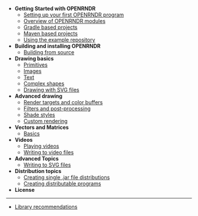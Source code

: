 <!-- docs/_sidebar.md -->

- **Getting Started with OPENRNDR**
    - [Setting up your first OPENRNDR program](/Tutorial_Start)
    - [Overview of OPENRNDR modules](/Topic_Modules)
    - [Gradle based projects](/Topic_GradleBasedProjects)
    - [Maven based projects](/Topic_MavenBasedProjects)
    - [Using the example repository](/Topic_ExampleRepository)
- **Building and installing OPENRNDR**
    - [Building from source](/Topic_BuildingFromSource.md)
- **Drawing basics**
    - [Primitives](/Tutorial_DrawingPrimitives.md)
    - [Images](/Tutorial_DrawingImages.md)
    - [Text](/Tutorial_DrawingText.md)
    - [Complex shapes](/Tutorial_DrawingComplexShapes.md)
    - [Drawing with SVG files](/Topic_DrawingSVGFiles.md)
- **Advanced drawing**
    - [Render targets and color buffers](/Tutorial_RenderTargets.md)
    - [Filters and post-processing](/Topic_Filters.md)
    - [Shade styles](/Tutorial_ShadeStyles.md)
    - [Custom rendering](/Tutorial_CustomRendering.md)
- **Vectors and Matrices**
    -  [Basics](/Tutorial_VectorsAndMatrices.md)
- **Videos**
    - [Playing videos](Tutorial_VideoPlayer.md)
    - [Writing to video files](/Tutorial_VideoWriter.md)
- **Advanced Topics**
    - [Writing to SVG files](/Topic_WritingSVGFiles.md)
- **Distribution topics**
    - [Creating single .jar file distributions](/Topic_SingleJars.md)
    - [Creating distributable programs](/Topic_DistributablePrograms.md)
- **License**
----
* [Library recommendations](Topic_LibraryRecommendations.md)
